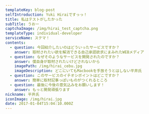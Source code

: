 ```yaml
---
templateKey: blog-post
selfIntroduction: Yuki Hiraiですっっ！
title: 私はテストがしたかった
subTitle: うおー
captchaImage: /img/hirai_test_captcha.png
templateType: individual-developer
serviceName: ステマ！
contents:
  - question: 今回紹介したいのはどういったサービスですか？
    answer: 取材されたい欲を解消できる自己承認欲求にまみれたWEBメディア
  - question: なぜそのようなサービスを開発されたのですか？
    answer: 僕自身が取材されたいけどされないから
    imagePath: /img/hirai_cebu.jpg
    imageDescription: どこにいてもMacbookを手放そうとはしない平井氏
  - question: このサービスのイチオシポイントはどこですか？
    answer: 簡単に取材記事っぽいものがつくれるところ
  - question: 最後に今後の意気込みをお願いします！
    answer: もっと開発頑張ります
nickname: 平井氏
iconImage: /img/hirai.jpg
date: 2017-01-04T15:04:10.000Z
---
```

